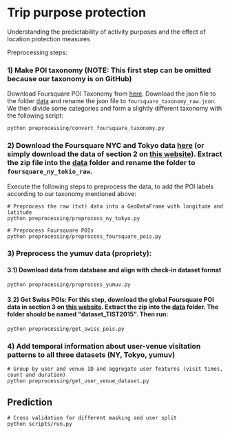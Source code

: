 # Trip purpose protection

Understanding the predictability of activity purposes and the effect of location protection measures

Preprocessing steps:

### 1) Make POI taxonomy (NOTE: This first step can be omitted because our taxonomy is on GitHub)
Download Foursquare POI Taxonomy from [here](https://github.com/Factual/places/blob/master/categories/integrated_places_files/integrated_category_taxonomy.json). Download the json file to the folder [data](data) and rename the json file to `foursquare_taxonomy_raw.json`. We then divide some categories and form a slightly different taxonomy with the following script:

```
python preprocessing/convert_foursquare_taxonomy.py 
```

### 2) Download the Foursquare NYC and Tokyo data [here](https://www-public.it-sudparis.eu/~zhang_da/pub/dataset_tsmc2014.zip) (or simply download the data of section 2 on [this website](https://sites.google.com/site/yangdingqi/home/foursquare-dataset)). Extract the zip file into the [data](data) folder and rename the folder to `foursquare_ny_tokio_raw`.

Execute the following steps to preprocess the data, to add the POI labels according to our taxonomy mentioned above:

```
# Preprocess the raw (txt) data into a GeoDataFrame with longitude and latitude
python preprocessing/preprocess_ny_tokyo.py

# Preprocess Foursquare POIs
python preprocessing/preprocess_foursquare_pois.py
```

### 3) Preprocess the yumuv data (propriety):

#### 3.1) Download data from database and align with check-in dataset format
```
python preprocessing/preprocess_yumuv.py
```
#### 3.2) Get Swiss POIs: For this step, download the global Foursquare POI data in section 3 on [this website](https://sites.google.com/site/yangdingqi/home/foursquare-dataset). Extract the zip into the [data](data) folder. The folder should be named "dataset_TIST2015". Then run:
```
python preprocessing/get_swiss_pois.py
```

### 4) Add temporal information about user-venue visitation patterns to all three datasets (NY, Tokyo, yumuv)

```
# Group by user and venue ID and aggregate user features (visit times, count and duration)
python preprocessing/get_user_venue_dataset.py
```

## Prediction

```
# Cross validation for different masking and user split
python scripts/run.py     
```
